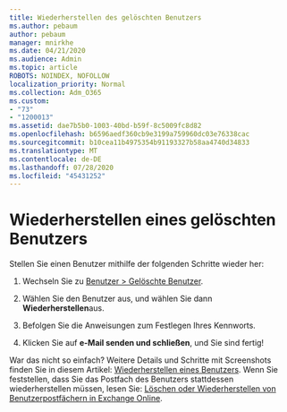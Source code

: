 ```yaml
---
title: Wiederherstellen des gelöschten Benutzers
ms.author: pebaum
author: pebaum
manager: mnirkhe
ms.date: 04/21/2020
ms.audience: Admin
ms.topic: article
ROBOTS: NOINDEX, NOFOLLOW
localization_priority: Normal
ms.collection: Adm_O365
ms.custom:
- "73"
- "1200013"
ms.assetid: dae7b5b0-1003-40bd-b59f-8c5009fc8d82
ms.openlocfilehash: b6596aedf360cb9e3199a759960dc03e76338cac
ms.sourcegitcommit: b10cea11b4975354b91193327b58aa4740d34833
ms.translationtype: MT
ms.contentlocale: de-DE
ms.lasthandoff: 07/28/2020
ms.locfileid: "45431252"
---
```

# <a name="restore-a-deleted-user"></a>Wiederherstellen eines gelöschten Benutzers

Stellen Sie einen Benutzer mithilfe der folgenden Schritte wieder her:
  
1. Wechseln Sie zu [Benutzer \> Gelöschte Benutzer](https://admin.microsoft.com/adminportal/home#/deletedusers).

2. Wählen Sie den Benutzer aus, und wählen Sie dann **Wiederherstellen**aus.

3. Befolgen Sie die Anweisungen zum Festlegen Ihres Kennworts.

4. Klicken Sie auf **e-Mail senden und schließen**, und Sie sind fertig!

War das nicht so einfach? Weitere Details und Schritte mit Screenshots finden Sie in diesem Artikel: [Wiederherstellen eines Benutzers](https://docs.microsoft.com/microsoft-365/admin/add-users/restore-user). Wenn Sie feststellen, dass Sie das Postfach des Benutzers stattdessen wiederherstellen müssen, lesen Sie: [Löschen oder Wiederherstellen von Benutzerpostfächern in Exchange Online](https://docs.microsoft.com/exchange/recipients-in-exchange-online/delete-or-restore-mailboxes).